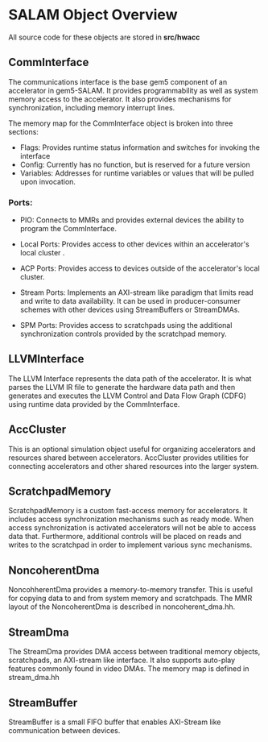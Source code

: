 # SALAM Object Overview

All source code for these objects are stored in **src/hwacc**

## CommInterface

The communications interface is the base gem5 component of an accelerator in gem5-SALAM. It provides programmability as well as system memory access to the accelerator. It also provides mechanisms for synchronization, including memory interrupt lines. 

The memory map for the CommInterface object is broken into three sections:

- Flags: Provides runtime status information and switches for invoking the interface
- Config: Currently has no function, but is reserved for a future version 
- Variables: Addresses for runtime variables or values that will be pulled upon invocation. 

### Ports: 

- PIO: Connects to MMRs and provides external devices the ability to program the CommInterface.
- Local Ports: Provides access to other devices within an accelerator's local cluster .
- ACP Ports: Provides access to devices outside of the accelerator's local cluster.

- Stream Ports: Implements an AXI-stream like paradigm that limits read and write to data availability. It can be used in producer-consumer schemes with other devices using StreamBuffers or StreamDMAs. 
- SPM Ports: Provides access to scratchpads using the additional synchronization controls provided by the scratchpad memory.

## LLVMInterface

The LLVM Interface represents the data path of the accelerator. It is what parses the LLVM IR file to generate the hardware data path and then generates and executes the LLVM Control and Data Flow Graph (CDFG) using runtime data provided by the CommInterface. 

## AccCluster

This is an optional simulation object useful for organizing accelerators and resources shared between accelerators. AccCluster provides utilities for connecting accelerators and other shared resources into the larger system. 

## ScratchpadMemory

ScratchpadMemory is a custom fast-access memory for accelerators. It includes access synchronization mechanisms such as ready mode. When access synchronization is activated accelerators will not be able to access data that. Furthermore, additional controls will be placed on reads and writes to the scratchpad in order to implement various sync mechanisms.

## NoncoherentDma

NoncohherentDma provides a memory-to-memory transfer. This is useful for copying data to and from system memory and scratchpads. The MMR layout of the NoncoherentDma is described in noncoherent_dma.hh.

## StreamDma

The StreamDma provides DMA access between traditional memory objects, scratchpads, an AXI-stream like interface. It also supports auto-play features commonly found in video DMAs. The memory map is defined in stream_dma.hh 

## StreamBuffer

StreamBuffer is a small FIFO buffer that enables AXI-Stream like communication between devices. 

